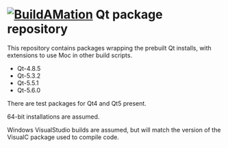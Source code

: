 # [![BuildAMation](http://buildamation.com/BAM-small.png)](https://github.com/markfinal/BuildAMation) Qt package repository

This repository contains packages wrapping the prebuilt Qt installs, with extensions to use Moc in other build scripts.

* Qt-4.8.5
* Qt-5.3.2
* Qt-5.5.1
* Qt-5.6.0

There are test packages for Qt4 and Qt5 present.

64-bit installations are assumed.

Windows VisualStudio builds are assumed, but will match the version of the VisualC package used to compile code.
